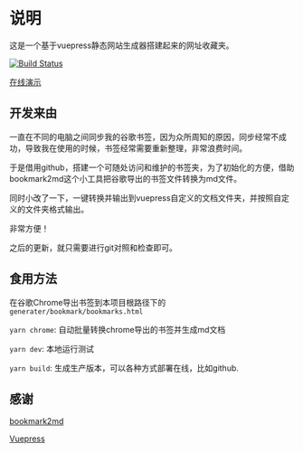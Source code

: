 # 说明

这是一个基于vuepress静态网站生成器搭建起来的网址收藏夹。

[![Build Status](https://travis-ci.org/nooldey/bookmarks.svg?branch=master)](https://travis-ci.org/nooldey/bookmarks)

[在线演示](https://nooldey.github.io/bookmarks/)

## 开发来由

一直在不同的电脑之间同步我的谷歌书签，因为众所周知的原因，同步经常不成功，导致我在使用的时候，书签经常需要重新整理，非常浪费时间。

于是借用github，搭建一个可随处访问和维护的书签夹，为了初始化的方便，借助bookmark2md这个小工具把谷歌导出的书签文件转换为md文件。

同时小改了一下，一键转换并输出到vuepress自定义的文档文件夹，并按照自定义的文件夹格式输出。

非常方便！

之后的更新，就只需要进行git对照和检查即可。

## 食用方法

在谷歌Chrome导出书签到本项目根路径下的`generater/bookmark/bookmarks.html`

`yarn chrome`: 自动批量转换chrome导出的书签并生成md文档

`yarn dev`: 本地运行测试

`yarn build`: 生成生产版本，可以各种方式部署在线，比如github.

## 感谢

[bookmark2md](https://github.com/OXOYO/bookmark2md)

[Vuepress](https://vuepress.vuejs.org/zh/)